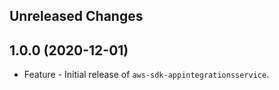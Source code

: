 Unreleased Changes
------------------

1.0.0 (2020-12-01)
------------------

* Feature - Initial release of `aws-sdk-appintegrationsservice`.

